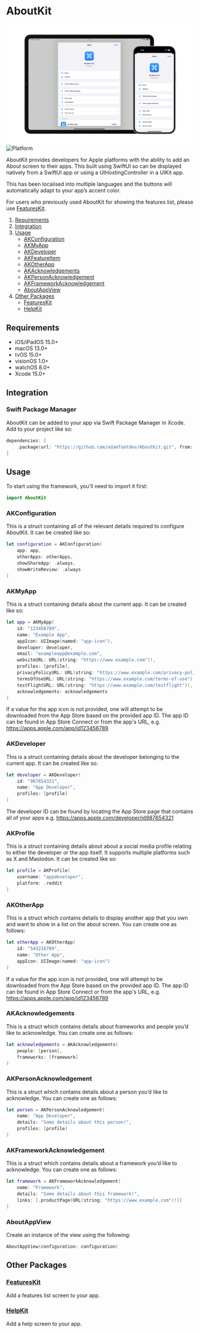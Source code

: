 # AboutKit

![Feature Graphic](https://github.com/adamfootdev/AboutKit/blob/main/Assets/feature-graphic.png?raw=true)
![Platform](https://img.shields.io/badge/platforms-iOS%2FiPadOS%2015.0%2B%20%7C%20macOS%2013.0%2B%20%7C%20tvOS%2015.0%2B%20%7C%20visionOS%201.0%2B%20%7C%20watchOS%208.0%2B-blue)

AboutKit provides developers for Apple platforms with the ability to add an About screen to their apps. This built using SwiftUI so can be displayed natively from a SwiftUI app or using a UIHostingController in a UIKit app.

This has been localised into multiple languages and the buttons will automatically adapt to your appʼs accent color.

For users who previously used AboutKit for showing the features list, please use [FeaturesKit](https://github.com/adamfootdev/FeaturesKit).

1. [Requirements](#requirements)
2. [Integration](#integration)
3. [Usage](#usage)
    - [AKConfiguration](#akconfiguration)
    - [AKMyApp](#akmyapp)
    - [AKDeveloper](#akdeveloper)
    - [AKFeatureItem](#akfeatureitem)
    - [AKOtherApp](#akotherapp)
    - [AKAcknowledgements](#akacknowledgements)
    - [AKPersonAcknowledgement](#akpersonacknowledgement)
    - [AKFrameworkAcknowledgement](#akframeworkacknowledgement)
    - [AboutAppView](#aboutappview)
4. [Other Packages](#other-packages)
    - [FeaturesKit](https://github.com/adamfootdev/FeaturesKit)
    - [HelpKit](https://github.com/adamfootdev/HelpKit)

## Requirements

- iOS/iPadOS 15.0+
- macOS 13.0+
- tvOS 15.0+
- visionOS 1.0+
- watchOS 8.0+
- Xcode 15.0+

## Integration

### Swift Package Manager

AboutKit can be added to your app via Swift Package Manager in Xcode. Add to your project like so:

```swift
dependencies: [
    .package(url: "https://github.com/adamfootdev/AboutKit.git", from: "3.0.0")
]
```

## Usage

To start using the framework, you'll need to import it first:

```swift
import AboutKit
```

### AKConfiguration

This is a struct containing all of the relevant details required to configure AboutKit. It can be created like so:

```swift
let configuration = AKConfiguration(
    app: app, 
    otherApps: otherApps, 
    showShareApp: .always, 
    showWriteReview: .always
)
```

### AKMyApp

This is a struct containing details about the current app. It can be created like so:

```swift
let app = AKMyApp(
    id: "123456789", 
    name: "Example App", 
    appIcon: UIImage(named: "app-icon"), 
    developer: developer, 
    email: "exampleapp@example.com", 
    websiteURL: URL(string: "https://www.example.com")!, 
    profiles: [profile], 
    privacyPolicyURL: URL(string: "https://www.example.com/privacy-policy")!, 
    termsOfUseURL: URL(string: "https://www.example.com/terms-of-use")!, 
    testFlightURL: URL(string: "https://www.example.com/testflight")!, 
    acknowledgements: acknowledgements
)
```

If a value for the app icon is not provided, one will attempt to be downloaded from the App Store based on the provided app ID. The app ID can be found in App Store Connect or from the app's URL, e.g. <https://apps.apple.com/app/id123456789>

### AKDeveloper

This is a struct containing details about the developer belonging to the current app. It can be created like so:

```swift
let developer = AKDeveloper(
    id: "987654321", 
    name: "App Developer", 
    profiles: [profile]
)
```

The developer ID can be found by locating the App Store page that contains all of your apps e.g. <https://apps.apple.com/developer/id987654321>

### AKProfile

This is a struct containing details about about a social media profile relating to either the developer or the app itself. It supports multiple platforms such as X and Mastodon. It can be created like so:

```swift
let profile = AKProfile(
    username: "appdeveloper", 
    platform: .reddit
)
```

### AKOtherApp

This is a struct which contains details to display another app that you own and want to show in a list on the about screen. You can create one as follows:

```swift
let otherApp = AKOtherApp(
    id: "543216789",
    name: "Other App",
    appIcon: UIImage(named: "app-icon")
)
```

If a value for the app icon is not provided, one will attempt to be downloaded from the App Store based on the provided app ID. The app ID can be found in App Store Connect or from the app's URL, e.g. <https://apps.apple.com/app/id123456789>

### AKAcknowledgements

This is a struct which contains details about frameworks and people youʼd like to acknowledge. You can create one as follows:

```swift
let acknowledgements = AKAcknowledgements(
    people: [person],
    frameworks: [framework]
)
```

### AKPersonAcknowledgement

This is a struct which contains details about a person youʼd like to acknowledge. You can create one as follows:

```swift
let person = AKPersonAcknowledgement(
    name: "App Developer",
    details: "Some details about this person!",
    profiles: [profile]
)
```

### AKFrameworkAcknowledgement

This is a struct which contains details about a framework youʼd like to acknowledge. You can create one as follows:

```swift
let framework = AKFrameworkAcknowledgement(
    name: "Framework",
    details: "Some details about this framework!",
    links: [.productPage(URL(string: "https://www.example.com")!)]
)
```

### AboutAppView

Create an instance of the view using the following:

```swift
AboutAppView(configuration: configuration)
```

## Other Packages

### [FeaturesKit](https://github.com/adamfootdev/FeaturesKit)

Add a features list screen to your app.

### [HelpKit](https://github.com/adamfootdev/HelpKit)

Add a help screen to your app.
